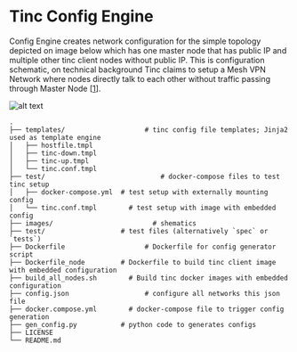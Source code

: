 # Tinc Config Engine
Config Engine creates network configuration for the simple topology depicted on image below which has one master node that has public IP and multiple other tinc client nodes without public IP. This is configuration schematic, on technical background Tinc claims to setup a Mesh VPN Network where nodes directly talk to each other without traffic passing through Master Node [[1](https://www.tinc-vpn.org/)].

![alt text](https://raw.githubusercontent.com/kerematam/tinc-config-engine/master/images/tinc-config-engine-topology.png)

```
.
├── templates/				      # tinc config file templates; Jinja2 used as template engine
│   ├── hostfile.tmpl       
│   ├── tinc-down.tmpl
│   ├── tinc-up.tmpl
│   └── tinc.conf.tmpl
├── test/					          # docker-compose files to test tinc setup
│   ├── docker-compose.yml	# test setup with externally mounting config
│   └── tinc.conf.tmpl		  # test setup with image with embedded config
├── images/					        # shematics
├── test/                   # test files (alternatively `spec` or `tests`)
├── Dockerfile				      # Dockerfile for config generator script
├── Dockerfile_node	        # Dockerfile to build tinc client image with embedded configuration
├── build_all_nodes.sh		  # Build tinc docker images with embedded configuration
├── config.json				      # configure all networks this json file
├── docker.compose.yml		  # docker-compose file to trigger config generation
├── gen_config.py           # python code to generates configs
├── LICENSE
└── README.md
```
